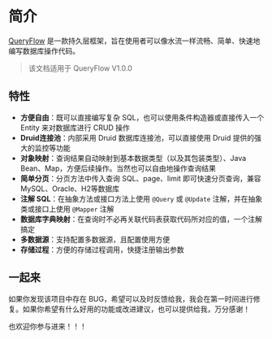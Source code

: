 # 简介

[QueryFlow]() 是一款持久层框架，旨在使用者可以像水流一样流畅、简单、快速地编写数据库操作代码。

>  该文档适用于 QueryFlow V1.0.0

## 特性
- **方便自由**：既可以直接编写复杂 SQL，也可以使用条件构造器或直接传入一个 Entity 来对数据库进行 CRUD 操作
- **Druid连接池**：内部采用 Druid 数据库连接池，可以直接使用 Druid 提供的强大的监控等功能
- **对象映射**：查询结果自动映射到基本数据类型（以及其包装类型）、Java Bean、Map，方便后续操作。当然也可以自由地操作查询结果
- **简单分页**：分页方法中传入查询 SQL、page、limit 即可快速分页查询，兼容 MySQL、Oracle、H2等数据库
- **注解 SQL**：在抽象方法或接口方法上使用 `@Query` 或 `@Update` 注解，并在抽象类或接口上使用 `@Mapper` 注解
- **数据库字典映射**：在查询时不必再关联代码表获取代码所对应的值，一个注解搞定
- **多数据源**：支持配置多数据源，且配置使用方便
- **存储过程**：方便的存储过程调用，快捷注册输出参数

## 一起来

如果你发现该项目中存在 BUG，希望可以及时反馈给我，我会在第一时间进行修复。如果你希望有什么好用的功能或改进建议，也可以提供给我，万分感谢！

也欢迎你参与进来！！！
